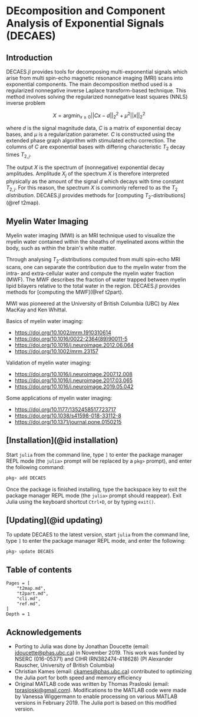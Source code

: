 # DEcomposition and Component Analysis of Exponential Signals (DECAES)

## Introduction

DECAES.jl provides tools for decomposing multi-exponential signals which arise from multi spin-echo magnetic resonance imaging (MRI) scans into exponential components.
The main decomposition method used is a regularized nonnegative inverse Laplace transform-based technique.
This method involves solving the regularized nonnegative least squares (NNLS) inverse problem

```math
X = \mathrm{argmin}_{x \ge 0} ||Cx - d||_2^2 + \mu^2 ||x||_2^2
```

where $d$ is the signal magnitude data, $C$ is a matrix of exponential decay bases, and $\mu$ is a regularization parameter.
$C$ is constructed using the extended phase graph algorithm with stimulated echo correction.
The columns of $C$ are exponential bases with differing characteristic $T_2$ decay times $T_{2,j}$.

The output $X$ is the spectrum of (nonnegative) exponential decay amplitudes.
Amplitude $X_j$ of the spectrum $X$ is therefore interpreted physically as the amount of the signal $d$ which decays with time constant $T_{2,j}$.
For this reason, the spectrum $X$ is commonly referred to as the $T_2$ *distribution*.
DECAES.jl provides methods for [computing $T_2$-distributions](@ref t2map).

## Myelin Water Imaging

Myelin water imaging (MWI) is an MRI technique used to visualize the myelin water contained within the sheaths of myelinated axons within the body, such as within the brain's white matter.

Through analysing $T_2$-distributions computed from multi spin-echo MRI scans, one can separate the contribution due to the myelin water from the intra- and extra-cellular water and compute the myelin water fraction (MWF).
The MWF describes the fraction of water trapped between myelin lipid bilayers relative to the total water in the region.
DECAES.jl provides methods for [computing the MWF](@ref t2part).

MWI was pioneered at the University of British Columbia (UBC) by Alex MacKay and Ken Whittal.

Basics of myelin water imaging:
* <https://doi.org/10.1002/mrm.1910310614>
* <https://doi.org/10.1016/0022-2364(89)90011-5>
* <https://doi.org/10.1016/j.neuroimage.2012.06.064>
* <https://doi.org/10.1002/mrm.23157>

Validation of myelin water imaging:
* <https://doi.org/10.1016/j.neuroimage.2007.12.008>
* <https://doi.org/10.1016/j.neuroimage.2017.03.065>
* <https://doi.org/10.1016/j.neuroimage.2019.05.042>

Some applications of myelin water imaging:
* <https://doi.org/10.1177/1352458517723717>
* <https://doi.org/10.1038/s41598-018-33112-8>
* <https://doi.org/10.1371/journal.pone.0150215>

## [Installation](@id installation)

Start `julia` from the command line, type `]` to enter the package manager REPL mode (the `julia>` prompt will be replaced by a `pkg>` prompt), and enter the following command:

```julia
pkg> add DECAES
```

Once the package is finished installing, type the backspace key to exit the package manager REPL mode (the `julia>` prompt should reappear).
Exit Julia using the keyboard shortcut `Ctrl+D`, or by typing `exit()`.

## [Updating](@id updating)

To update DECAES to the latest version, start `julia` from the command line, type `]` to enter the package manager REPL mode, and enter the following:

```julia
pkg> update DECAES
```

## Table of contents

```@contents
Pages = [
    "t2map.md",
    "t2part.md",
    "cli.md",
    "ref.md",
]
Depth = 1
```

## Acknowledgements

* Porting to Julia was done by Jonathan Doucette (email: jdoucette@phas.ubc.ca) in November 2019. This work was funded by NSERC (016-05371) and CIHR (RN382474-418628) (PI Alexander Rauscher, University of British Columbia)
* Christian Kames (email: ckames@phas.ubc.ca) contributed to optimizing the Julia port for both speed and memory efficiency
* Original MATLAB code was written by Thomas Prasloski (email: tprasloski@gmail.com). Modifications to the MATLAB code were made by Vanessa Wiggermann to enable processing on various MATLAB versions in February 2019. The Julia port is based on this modified version.
